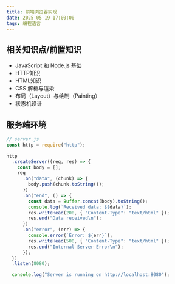 ```yaml
---
title: 前端浏览器实现
date: 2025-05-19 17:00:00
tags: 编程语言
---
```


## 相关知识点/前置知识
- JavaScript 和 Node.js 基础
- HTTP知识
- HTML知识
- CSS 解析与渲染
- 布局（Layout）与绘制（Painting）
- 状态机设计

## 服务端环境

```js
// server.js
const http = require("http");

http
  .createServer((req, res) => {
    const body = [];
    req
      .on("data", (chunk) => {
        body.push(chunk.toString());
      })
      .on("end", () => {
        const data = Buffer.concat(body).toString();
        console.log(`Received data: ${data}`);
        res.writeHead(200, { "Content-Type": "text/html" });
        res.end("Data received\n");
      })
      .on("error", (err) => {
        console.error(`Error: ${err}`);
        res.writeHead(500, { "Content-Type": "text/html" });
        res.end("Internal Server Error\n");
      });
  })
  .listen(8080);

  console.log("Server is running on http://localhost:8080");


```